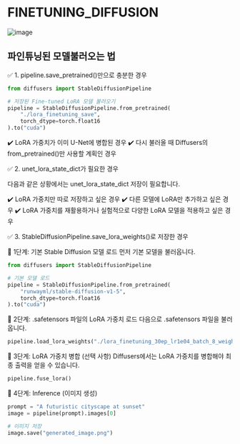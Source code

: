 # FINETUNING_DIFFUSION


![image](https://github.com/user-attachments/assets/f4fd224c-428f-4f95-bec5-66186cea6fbe)


## 파인튜닝된 모델불러오는 법
✅ 1. pipeline.save_pretrained()만으로 충분한 경우
```python
from diffusers import StableDiffusionPipeline

# 저장된 Fine-tuned LoRA 모델 불러오기
pipeline = StableDiffusionPipeline.from_pretrained(
    "./lora_finetuning_save", 
    torch_dtype=torch.float16
).to("cuda")
```
✔️ LoRA 가중치가 이미 U-Net에 병합된 경우
✔️ 다시 불러올 때 Diffusers의 from_pretrained()만 사용할 계획인 경우

✅ 2. unet_lora_state_dict가 필요한 경우


다음과 같은 상황에서는 unet_lora_state_dict 저장이 필요합니다.

✔️ LoRA 가중치만 따로 저장하고 싶은 경우
✔️ 다른 모델에 LoRA만 추가하고 싶은 경우
✔️ LoRA 가중치를 재활용하거나 실험적으로 다양한 LoRA 모델을 적용하고 싶은 경우

✅ 3. StableDiffusionPipeline.save_lora_weights()로 저장한 경우

🔹 1단계: 기본 Stable Diffusion 모델 로드
먼저 기본 모델을 불러옵니다.
```python
from diffusers import StableDiffusionPipeline

# 기본 모델 로드
pipeline = StableDiffusionPipeline.from_pretrained(
    "runwayml/stable-diffusion-v1-5", 
    torch_dtype=torch.float16
).to("cuda")
```

🔹 2단계: .safetensors 파일의 LoRA 가중치 로드
다음으로 .safetensors 파일을 불러옵니다.
```python
pipeline.load_lora_weights("./lora_finetuning_30ep_lr1e04_batch_8_weights", weight_name="pytorch_lora_weights.safetensors")
```

🔹 3단계: LoRA 가중치 병합 (선택 사항)
Diffusers에서는 LoRA 가중치를 병합해야 최종 출력을 얻을 수 있습니다.
```python
pipeline.fuse_lora()
```

🔹 4단계: Inference (이미지 생성)
```python
prompt = "A futuristic cityscape at sunset"
image = pipeline(prompt).images[0]

# 이미지 저장
image.save("generated_image.png")
```
